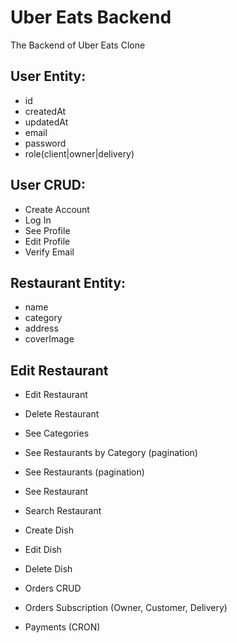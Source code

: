 # Uber Eats Backend

The Backend of Uber Eats Clone

## User Entity:

- id
- createdAt
- updatedAt
- email
- password
- role(client|owner|delivery)

## User CRUD:

- Create Account
- Log In
- See Profile
- Edit Profile
- Verify Email

## Restaurant Entity:

- name
- category
- address
- coverImage

## Edit Restaurant

- Edit Restaurant
- Delete Restaurant

- See Categories
- See Restaurants by Category (pagination)
- See Restaurants (pagination)
- See Restaurant
- Search Restaurant

- Create Dish
- Edit Dish
- Delete Dish

- Orders CRUD
- Orders Subscription (Owner, Customer, Delivery)

- Payments (CRON)
